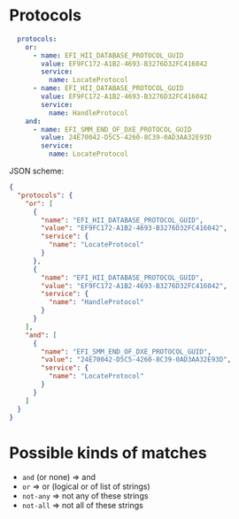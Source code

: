 # Protocols

```yaml
  protocols:
    or:
      - name: EFI_HII_DATABASE_PROTOCOL_GUID
        value: EF9FC172-A1B2-4693-B3276D32FC416042
        service:
          name: LocateProtocol
      - name: EFI_HII_DATABASE_PROTOCOL_GUID
        value: EF9FC172-A1B2-4693-B3276D32FC416042
        service:
          name: HandleProtocol
    and:
      - name: EFI_SMM_END_OF_DXE_PROTOCOL_GUID
        value: 24E70042-D5C5-4260-8C39-0AD3AA32E93D
        service:
          name: LocateProtocol
```

JSON scheme:

```json
{
  "protocols": {
    "or": [
      {
        "name": "EFI_HII_DATABASE_PROTOCOL_GUID",
        "value": "EF9FC172-A1B2-4693-B3276D32FC416042",
        "service": {
          "name": "LocateProtocol"
        }
      },
      {
        "name": "EFI_HII_DATABASE_PROTOCOL_GUID",
        "value": "EF9FC172-A1B2-4693-B3276D32FC416042",
        "service": {
          "name": "HandleProtocol"
        }
      }
    ],
    "and": [
      {
        "name": "EFI_SMM_END_OF_DXE_PROTOCOL_GUID",
        "value": "24E70042-D5C5-4260-8C39-0AD3AA32E93D",
        "service": {
          "name": "LocateProtocol"
        }
      }
    ]
  }
}
```

# Possible kinds of matches

- `and` (or none) => and
- `or` => or (logical or of list of strings)
- `not-any` => not any of these strings
- `not-all` => not all of these strings
